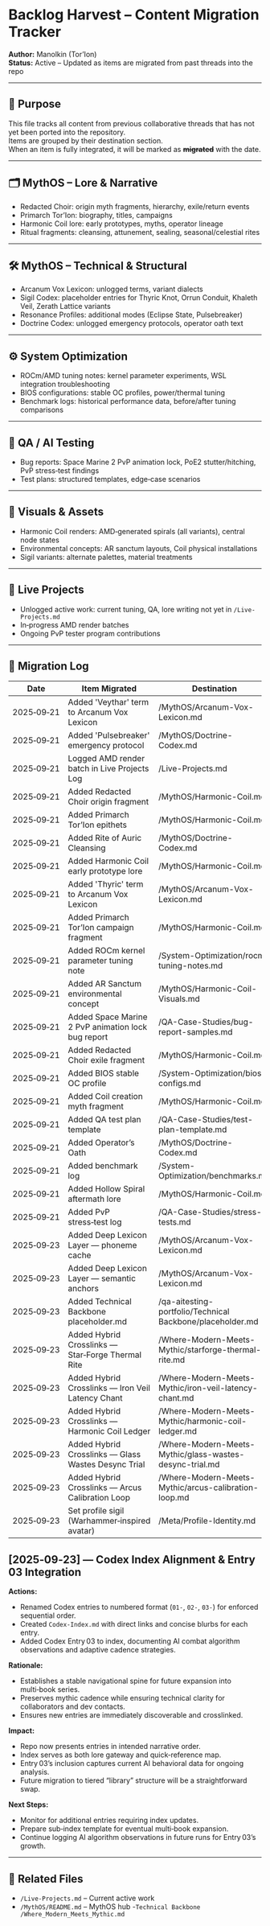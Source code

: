 # Backlog Harvest – Content Migration Tracker

**Author:** Manolkin (Tor’Ion)  
**Status:** Active – Updated as items are migrated from past threads into the repo

---

## 📜 Purpose
This file tracks all content from previous collaborative threads that has not yet been ported into the repository.  
Items are grouped by their destination section.  
When an item is fully integrated, it will be marked as **~~migrated~~** with the date.

---

## 🗂 MythOS – Lore & Narrative
- Redacted Choir: origin myth fragments, hierarchy, exile/return events
- Primarch Tor’Ion: biography, titles, campaigns
- Harmonic Coil lore: early prototypes, myths, operator lineage
- Ritual fragments: cleansing, attunement, sealing, seasonal/celestial rites

---

## 🛠 MythOS – Technical & Structural
- Arcanum Vox Lexicon: unlogged terms, variant dialects
- Sigil Codex: placeholder entries for Thyric Knot, Orrun Conduit, Khaleth Veil, Zerath Lattice variants
- Resonance Profiles: additional modes (Eclipse State, Pulsebreaker)
- Doctrine Codex: unlogged emergency protocols, operator oath text

---

## ⚙ System Optimization
- ROCm/AMD tuning notes: kernel parameter experiments, WSL integration troubleshooting
- BIOS configurations: stable OC profiles, power/thermal tuning
- Benchmark logs: historical performance data, before/after tuning comparisons

---

## 🧪 QA / AI Testing
- Bug reports: Space Marine 2 PvP animation lock, PoE2 stutter/hitching, PvP stress‑test findings
- Test plans: structured templates, edge‑case scenarios

---

## 🎨 Visuals & Assets
- Harmonic Coil renders: AMD‑generated spirals (all variants), central node states
- Environmental concepts: AR sanctum layouts, Coil physical installations
- Sigil variants: alternate palettes, material treatments

---

## 📅 Live Projects
- Unlogged active work: current tuning, QA, lore writing not yet in `/Live-Projects.md`
- In‑progress AMD render batches
- Ongoing PvP tester program contributions

---

## 🔄 Migration Log
| Date       | Item Migrated                                      | Destination                              |
|------------|----------------------------------------------------|------------------------------------------|
| 2025‑09‑21 | Added 'Veythar' term to Arcanum Vox Lexicon         | /MythOS/Arcanum-Vox-Lexicon.md           |
| 2025‑09‑21 | Added 'Pulsebreaker' emergency protocol            | /MythOS/Doctrine-Codex.md                |
| 2025‑09‑21 | Logged AMD render batch in Live Projects Log       | /Live-Projects.md                        |
| 2025‑09‑21 | Added Redacted Choir origin fragment               | /MythOS/Harmonic-Coil.md                  |
| 2025‑09‑21 | Added Primarch Tor’Ion epithets                     | /MythOS/Harmonic-Coil.md                  |
| 2025‑09‑21 | Added Rite of Auric Cleansing                       | /MythOS/Doctrine-Codex.md                |
| 2025‑09‑21 | Added Harmonic Coil early prototype lore            | /MythOS/Harmonic-Coil.md                  |
| 2025‑09‑21 | Added 'Thyric' term to Arcanum Vox Lexicon          | /MythOS/Arcanum-Vox-Lexicon.md           |
| 2025‑09‑21 | Added Primarch Tor’Ion campaign fragment            | /MythOS/Harmonic-Coil.md                  |
| 2025‑09‑21 | Added ROCm kernel parameter tuning note             | /System-Optimization/rocm-tuning-notes.md|
| 2025‑09‑21 | Added AR Sanctum environmental concept              | /MythOS/Harmonic-Coil-Visuals.md          |
| 2025‑09‑21 | Added Space Marine 2 PvP animation lock bug report  | /QA-Case-Studies/bug-report-samples.md   |
| 2025‑09‑21 | Added Redacted Choir exile fragment                 | /MythOS/Harmonic-Coil.md                  |
| 2025‑09‑21 | Added BIOS stable OC profile                        | /System-Optimization/bios-configs.md     |
| 2025‑09‑21 | Added Coil creation myth fragment                   | /MythOS/Harmonic-Coil.md                  |
| 2025‑09‑21 | Added QA test plan template                         | /QA-Case-Studies/test-plan-template.md   |
| 2025‑09‑21 | Added Operator’s Oath                               | /MythOS/Doctrine-Codex.md                |
| 2025‑09‑21 | Added benchmark log                                 | /System-Optimization/benchmarks.md       |
| 2025‑09‑21 | Added Hollow Spiral aftermath lore                  | /MythOS/Harmonic-Coil.md                  |
| 2025‑09‑21 | Added PvP stress‑test log                           | /QA-Case-Studies/stress-tests.md          |
| 2025‑09‑23 | Added Deep Lexicon Layer — phoneme cache            | /MythOS/Arcanum-Vox-Lexicon.md           |
| 2025‑09‑23 | Added Deep Lexicon Layer — semantic anchors         | /MythOS/Arcanum-Vox-Lexicon.md           |
| 2025‑09‑23 | Added Technical Backbone placeholder.md             | /qa-aitesting-portfolio/Technical Backbone/placeholder.md |
| 2025‑09‑23 | Added Hybrid Crosslinks — Star‑Forge Thermal Rite   | /Where-Modern-Meets-Mythic/starforge-thermal-rite.md |
| 2025‑09‑23 | Added Hybrid Crosslinks — Iron Veil Latency Chant   | /Where-Modern-Meets-Mythic/iron-veil-latency-chant.md |
| 2025‑09‑23 | Added Hybrid Crosslinks — Harmonic Coil Ledger      | /Where-Modern-Meets-Mythic/harmonic-coil-ledger.md |
| 2025‑09‑23 | Added Hybrid Crosslinks — Glass Wastes Desync Trial | /Where-Modern-Meets-Mythic/glass-wastes-desync-trial.md |
| 2025‑09‑23 | Added Hybrid Crosslinks — Arcus Calibration Loop    | /Where-Modern-Meets-Mythic/arcus-calibration-loop.md |
| 2025‑09‑23 | Set profile sigil (Warhammer‑inspired avatar) | /Meta/Profile-Identity.md |

## [2025‑09‑23] — Codex Index Alignment & Entry 03 Integration

**Actions:**
- Renamed Codex entries to numbered format (`01-`, `02-`, `03-`) for enforced sequential order.
- Created `Codex-Index.md` with direct links and concise blurbs for each entry.
- Added Codex Entry 03 to index, documenting AI combat algorithm observations and adaptive cadence strategies.

**Rationale:**
- Establishes a stable navigational spine for future expansion into multi‑book series.
- Preserves mythic cadence while ensuring technical clarity for collaborators and dev contacts.
- Ensures new entries are immediately discoverable and crosslinked.

**Impact:**
- Repo now presents entries in intended narrative order.
- Index serves as both lore gateway and quick‑reference map.
- Entry 03’s inclusion captures current AI behavioral data for ongoing analysis.
- Future migration to tiered “library” structure will be a straightforward swap.

**Next Steps:**
- Monitor for additional entries requiring index updates.
- Prepare sub‑index template for eventual multi‑book expansion.
- Continue logging AI algorithm observations in future runs for Entry 03’s growth.

---

## 📂 Related Files
- `/Live-Projects.md` – Current active work
- `/MythOS/README.md` – MythOS hub
-`Technical Backbone
/Where_Modern_Meets_Mythic.md`
